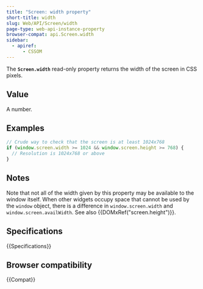 ```yaml
---
title: "Screen: width property"
short-title: width
slug: Web/API/Screen/width
page-type: web-api-instance-property
browser-compat: api.Screen.width
sidebar:
  - apiref:
      - CSSOM
---
```


The **`Screen.width`** read-only property returns the width of
the screen in CSS pixels.

## Value

A number.

## Examples

```js
// Crude way to check that the screen is at least 1024x768
if (window.screen.width >= 1024 && window.screen.height >= 768) {
  // Resolution is 1024x768 or above
}
```

## Notes

Note that not all of the width given by this property may be available to the window
itself. When other widgets occupy space that cannot be used by the `window`
object, there is a difference in `window.screen.width` and
`window.screen.availWidth`. See also {{DOMxRef("screen.height")}}.

## Specifications

{{Specifications}}

## Browser compatibility

{{Compat}}
